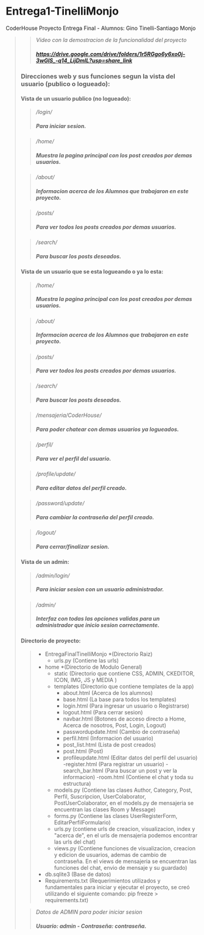 # Entrega1-TinelliMonjo
CoderHouse Proyecto Entrega Final - Alumnos: Gino Tinelli-Santiago Monjo 


>>*Video con la demostracion de la funcionalidad del proyecto*
>>##### https://drive.google.com/drive/folders/1r5RGgo6y6xo0j-3wGlS_-q14_LijDmlL?usp=share_link
>
> ### Direcciones web y sus funciones segun la vista del usuario (publico o logueado):
> #### Vista de un usuario publico (no logueado):
>
>>*/login/*
>>##### Para iniciar sesion.
>
>> */home/* 
>> ##### Muestra la pagina principal con los post creados por demas usuarios.
>
>>*/about/*
>>##### Informacion acerca de los Alumnos que trabajaron en este proyecto.
>
>>*/posts/*
>>##### Para ver todos los posts creados por demas usuarios.
>
>>*/search/*
>>##### Para buscar los posts deseados.
>
> #### Vista de un usuario que se esta logueando o ya lo esta:
>
>> */home/* 
>> ##### Muestra la pagina principal con los post creados por demas usuarios.
>
>>*/about/*
>>##### Informacion acerca de los Alumnos que trabajaron en este proyecto.
>
>>*/posts/*
>>##### Para ver todos los posts creados por demas usuarios.
>
>>*/search/*
>>##### Para buscar los posts deseados.
>
>>*/mensajeria/CoderHouse/*
>>##### Para poder chatear con demas usuarios ya logueados.
>
>>*/perfil/*
>>##### Para ver el perfil del usuario.
>
>>*/profile/update/*
>>##### Para editar datos del perfil creado.
>
>>*/password/update/*
>>##### Para cambiar la contraseña del perfil creado.
>
>>*/logout/*
>>##### Para cerrar/finalizar sesion.
>
> #### Vista de un admin:
>
>>*/admin/login/*
>>##### Para iniciar sesion con un usuario administrador.
>
>>*/admin/*
>>##### Interfaz con todas las opciones validas para un administrador que inicio sesion correctamente.
>
> #### Directorio de proyecto:
>
>> - EntregaFinalTinelliMonjo  *(Directorio Raiz)
>>      - urls.py (Contiene las urls)
>> - home  *(Directorio de Modulo General)
>>      - static (Directorio que contiene CSS, ADMIN, CKEDITOR, ICON, IMG, JS y MEDIA )
>>      - templates (Directorio que contiene templates de la app)
>>          - about.html (Acerca de los alumnos)
>>          - base.html (La base para todos los templates)
>>          - login.html (Para ingresar un usuario o Registrarse)
>>          - logout.html (Para cerrar sesion)
>>          - navbar.html (Botones de acceso directo a Home, Acerca de nosotros, Post, Login, Logout)
>>          - passwordupdate.html (Cambio de contraseña)
>>          - perfil.html (Informacion del usuario)
>>          - post_list.html (Lista de post creados)
>>          - post.html (Post)
>>          - profileupdate.html (Editar datos del perfil del usuario)
>>          -register.html (Para registrar un usuario)
>>          -search_bar.html (Para buscar un post y ver la informacion)
>>          -room.html (Contiene el chat y toda su estructura)
>>      - models.py (Contiene las clases Author, Category, Post, Perfil, Suscripcion, UserColaborator, PostUserColaborator, en el models.py de mensajeria se encuentran las clases Room y Message)
>>      - forms.py (Contiene las clases UserRegisterForm, EditarPerfilFormulario)
>>      - urls.py (contiene urls de creacion, visualizacion, index y "acerca de", en el urls de mensajeria podemos encontrar las urls del chat)
>>      - views.py (Contiene funciones de visualizacion, creacion y edicion de usuarios, ademas de cambio de contraseña. En el views de mensajeria se encuentran las funciones del chat, envio de mensaje y su guardado)
>> - db.sqlite3  (Base de datos)
>> - Requirements.txt  (Requerimientos utilizados y fundamentales para iniciar y ejecutar el proyecto, se creó utilizando el siguiente comando: pip freeze > requirements.txt)
>
>>*Datos de ADMIN para poder iniciar sesion*
>>##### Usuario: admin - Contraseña: contraseña.